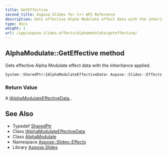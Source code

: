 ```yaml
---
title: GetEffective
second_title: Aspose.Slides for C++ API Reference
description: Gets effective Alpha Modulate effect data with the inheritance applied.
type: docs
weight: 1
url: /cpp/aspose.slides.effects/alphamodulate/geteffective/
---
```

## AlphaModulate::GetEffective method


Gets effective Alpha Modulate effect data with the inheritance applied.

```cpp
System::SharedPtr<IAlphaModulateEffectiveData> Aspose::Slides::Effects::AlphaModulate::GetEffective() override
```


### Return Value

A [IAlphaModulateEffectiveData ](../../ialphamodulateeffectivedata/).

## See Also

* Typedef [SharedPtr](../../../system/sharedptr/)
* Class [IAlphaModulateEffectiveData](../../ialphamodulateeffectivedata/)
* Class [AlphaModulate](../)
* Namespace [Aspose::Slides::Effects](../../)
* Library [Aspose.Slides](../../../)
